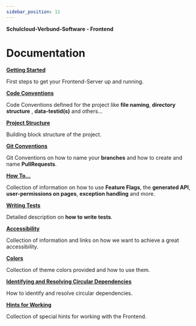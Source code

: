 ```yaml
---
sidebar_position: 11
---
```


**Schulcloud-Verbund-Software - Frontend**

# Documentation

**[Getting Started](./0_GettingStarted.md)**

First steps to get your Frontend-Server up and running.

**[Code Conventions](./1_CodeConventions.md)**

Code Conventions defined for the project like **file naming**, **directory structure** , **data-testid(s)** and others...

**[Project Structure](./2_ProjectStructure.md)**

Building block structure of the project.

**[Git Conventions](./3_GitConventions.md)**

Git Conventions on how to name your **branches** and how to create and name **PullRequests**.

**[How To...](./4_HowTo.md)**

Collection of information on how to use **Feature Flags**, the **generated API**, **user-permissions on pages**, **exception handling** and more.

**[Writing Tests](./5_WritingTests.md)**

Detailed description on **how to write tests**.

**[Accessibility](./6_Accessibility.md)**

Collection of information and links on how we want to achieve a great accessibility.

**[Colors](./7_Colors.md)**

Collection of theme colors provided and how to use them.

**[Identifying and Resolving Circular Dependencies](./8_IdentifyingAndResolvingCircularDependencies.md)**

How to identify and resolve circular dependencies.

**[Hints for Working](./9_HintsForWorking.md)**

Collection of special hints for working with the Frontend.
